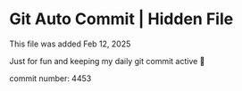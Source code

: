 # Git Auto Commit | Hidden File

This file was added Feb 12, 2025

Just for fun and keeping my daily git commit active 🤪

commit number: 4453

